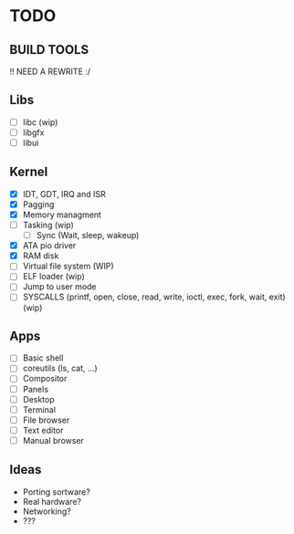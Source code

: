 # TODO

## BUILD TOOLS

!! NEED A REWRITE :/

## Libs

- [ ] libc (wip)
- [ ] libgfx
- [ ] libui

## Kernel

- [x] IDT, GDT, IRQ and ISR
- [x] Pagging
- [x] Memory managment
- [ ] Tasking (wip)
  - [ ] Sync (Wait, sleep, wakeup)
- [x] ATA pio driver
- [x] RAM disk
- [ ] Virtual file system (WIP)
- [ ] ELF loader (wip)
- [ ] Jump to user mode
- [ ] SYSCALLS (printf, open, close, read, write, ioctl, exec, fork, wait, exit) (wip)

## Apps

- [ ] Basic shell
- [ ] coreutils (ls, cat, ...)
- [ ] Compositor
- [ ] Panels
- [ ] Desktop
- [ ] Terminal
- [ ] File browser
- [ ] Text editor
- [ ] Manual browser

## Ideas

- Porting sortware?
- Real hardware?
- Networking?
- ???
